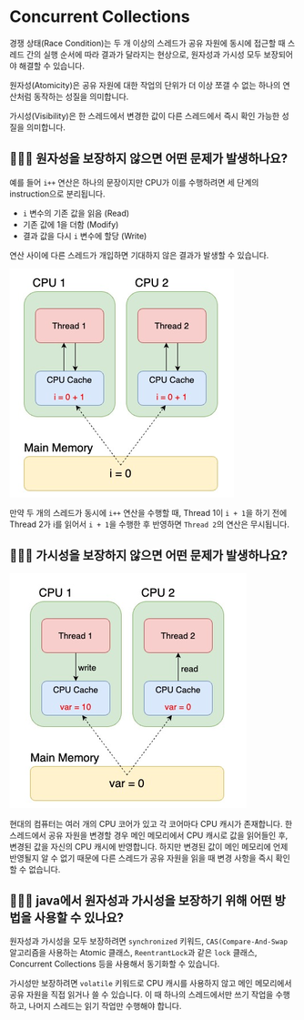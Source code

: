 # Concurrent Collections

경쟁 상태(Race Condition)는 두 개 이상의 스레드가 공유 자원에 동시에 접근할 때 스레드 간의 실행 순서에 따라 결과가 달라지는 현상으로, 원자성과 가시성 모두 보장되어야 해결할 수 있습니다.

원자성(Atomicity)은 공유 자원에 대한 작업의 단위가 더 이상 쪼갤 수 없는 하나의 연산처럼 동작하는 성질을 의미합니다.

가시성(Visibility)은 한 스레드에서 변경한 값이 다른 스레드에서 즉시 확인 가능한 성질을 의미합니다.

## 🤷🏻‍♂️ 원자성을 보장하지 않으면 어떤 문제가 발생하나요?

예를 들어 `i++` 연산은 하나의 문장이지만 CPU가 이를 수행하려면 세 단계의 instruction으로 분리됩니다.

- `i` 변수의 기존 값을 읽음 (Read)
- 기존 값에 1을 더함 (Modify)
- 결과 값을 다시 `i` 변수에 할당 (Write)

연산 사이에 다른 스레드가 개입하면 기대하지 않은 결과가 발생할 수 있습니다.

<img src="../../assets/images/ConcurrentCollections-1.png" alt="ConcurrentCollections">

만약 두 개의 스레드가 동시에 `i++` 연산을 수행할 때, Thread 1이 `i + 1`을 하기 전에 Thread 2가 i를 읽어서 `i + 1`을 수행한 후 반영하면 `Thread 2`의 연산은 무시됩니다.

## 🤷🏻‍♂️ 가시성을 보장하지 않으면 어떤 문제가 발생하나요?

<img src="../../assets/images/ConcurrentCollections-2.png" alt="ConcurrentCollections">

현대의 컴퓨터는 여러 개의 CPU 코어가 있고 각 코어마다 CPU 캐시가 존재합니다. 한 스레드에서 공유 자원을 변경할 경우 메인 메모리에서 CPU 캐시로 값을 읽어들인 후, 변경된 값을 자신의 CPU 캐시에 반영합니다. 하지만 변경된 값이 메인 메모리에 언제 반영될지 알 수 없기 때문에 다른 스레드가 공유 자원을 읽을 때 변경 사항을 즉시 확인할 수 없습니다.

## 🤷🏻‍♂️ java에서 원자성과 가시성을 보장하기 위해 어떤 방법을 사용할 수 있나요?

원자성과 가시성을 모두 보장하려면 `synchronized` 키워드, `CAS(Compare-And-Swap` 알고리즘을 사용하는 Atomic 클래스, `ReentrantLock`과 같은 `lock` 클래스, Concurrent Collections 등을 사용해서 동기화할 수 있습니다.

가시성만 보장하려면 `volatile` 키워드로 CPU 캐시를 사용하지 않고 메인 메모리에서 공유 자원을 직접 읽거나 쓸 수 있습니다. 이 때 하나의 스레드에서만 쓰기 작업을 수행하고, 나머지 스레드는 읽기 작업만 수행해야 합니다.